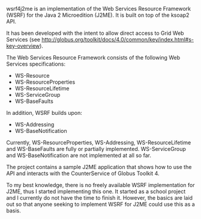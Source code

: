 wsrf4j2me is an implementation of the Web Services Resource Framework (WSRF) for the Java 2 Microedition (J2ME). It is built on top of the ksoap2 API.

It has been developed with the intent to allow direct access to Grid Web Services (see http://globus.org/toolkit/docs/4.0/common/key/index.html#s-key-overview).

The Web Services Resource Framework consists of the following Web Services specifications:
  * WS-Resource
  * WS-ResourceProperties
  * WS-ResourceLifetime
  * WS-ServiceGroup
  * WS-BaseFaults

In addition, WSRF builds upon:
  * WS-Addressing
  * WS-BaseNotification

Currently, WS-ResourceProperties, WS-Addressing, WS-ResourceLifetime and WS-BaseFaults are fully or partially implemented. WS-ServiceGroup and WS-BaseNotification are not implemented at all so far.

The project contains a sample J2ME application that shows how to use the API and interacts with the CounterService of Globus Toolkit 4.

To my best knowledge, there is no freely available WSRF implementation for J2ME, thus I started implementing this one. It started as a school project and I currently do not have the time to finish it. However, the basics are laid out so that anyone seeking to implement WSRF for J2ME could use this as a basis.
